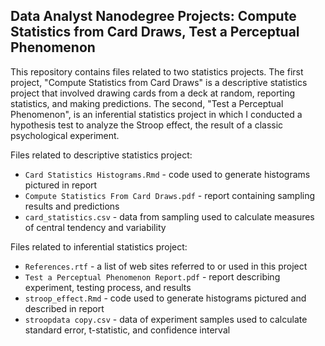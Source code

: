 ## Data Analyst Nanodegree Projects: Compute Statistics from Card Draws, Test a Perceptual Phenomenon

This repository contains files related to two statistics projects. The first project, "Compute Statistics from Card Draws" is a
descriptive statistics project that involved drawing cards from a deck at random, reporting statistics, and making predictions.
The second, "Test a Perceptual Phenomenon", is an inferential statistics project in which I conducted a hypothesis test to analyze 
the Stroop effect, the result of a classic psychological experiment.

Files related to descriptive statistics project:

* `Card Statistics Histograms.Rmd` - code used to generate histograms pictured in report
* `Compute Statistics From Card Draws.pdf` - report containing sampling results and predictions
* `card_statistics.csv` - data from sampling used to calculate measures of central tendency and variability

Files related to inferential statistics project:

* `References.rtf` - a list of web sites referred to or used in this project
* `Test a Perceptual Phenomenon Report.pdf` - report describing experiment, testing process, and results
* `stroop_effect.Rmd` - code used to generate histograms pictured and described in report
* `stroopdata copy.csv` - data of experiment samples used to calculate standard error, t-statistic, and confidence interval

